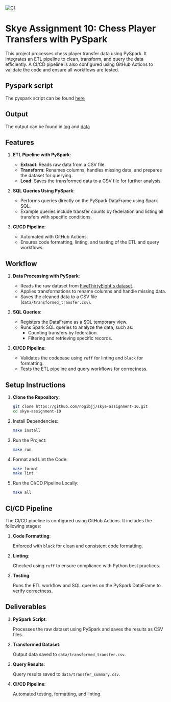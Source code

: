 [![CI](https://github.com/nogibjj/skye-assignment-10/actions/workflows/cicd.yml/badge.svg)](https://github.com/nogibjj/skye-assignment-10/actions/workflows/cicd.yml)

# Skye Assignment 10: Chess Player Transfers with PySpark

This project processes chess player transfer data using PySpark. It integrates an ETL pipeline to clean, transform, and query the data efficiently. A CI/CD pipeline is also configured using GitHub Actions to validate the code and ensure all workflows are tested.

## Pyspark script
The pyspark script can be found [here](https://github.com/nogibjj/skye-assignment-10/blob/main/mylib/etl.py)

## Output
The output can be found in [log](https://github.com/nogibjj/skye-assignment-10/blob/main/log/database.log) and [data](https://github.com/nogibjj/skye-assignment-10/tree/main/data)

## Features

1. **ETL Pipeline with PySpark**:
   - **Extract**: Reads raw data from a CSV file.
   - **Transform**: Renames columns, handles missing data, and prepares the dataset for querying.
   - **Load**: Saves the transformed data to a CSV file for further analysis.

2. **SQL Queries Using PySpark**:
   - Performs queries directly on the PySpark DataFrame using Spark SQL.
   - Example queries include transfer counts by federation and listing all transfers with specific conditions.

3. **CI/CD Pipeline**:
   - Automated with GitHub Actions.
   - Ensures code formatting, linting, and testing of the ETL and query workflows.

## Workflow

1. **Data Processing with PySpark**:
   - Reads the raw dataset from [FiveThirtyEight's dataset](https://github.com/fivethirtyeight/data/blob/master/chess-transfers/transfers.csv).
   - Applies transformations to rename columns and handle missing data.
   - Saves the cleaned data to a CSV file (`data/transformed_transfer.csv`).

2. **SQL Queries**:
   - Registers the DataFrame as a SQL temporary view.
   - Runs Spark SQL queries to analyze the data, such as:
     - Counting transfers by federation.
     - Filtering and retrieving specific records.

3. **CI/CD Pipeline**:
   - Validates the codebase using `ruff` for linting and `black` for formatting.
   - Tests the ETL pipeline and query workflows for correctness.

## Setup Instructions

1. **Clone the Repository**:
   ```bash
   git clone https://github.com/nogibjj/skye-assignment-10.git
   cd skye-assignment-10
   ```

2. Install Dependencies:
   ```bash
   make install
   ```

3. Run the Project:
    ```bash
    make run
    ```

4. Format and Lint the Code:
    ```bash
    make format
    make lint
    ```

5. Run the CI/CD Pipeline Locally:
    ```bash
    make all
    ```

## CI/CD Pipeline

The CI/CD pipeline is configured using GitHub Actions. It includes the following stages:

1. **Code Formatting**:
   
   Enforced with `black` for clean and consistent code formatting.

2. **Linting**:
   
   Checked using `ruff` to ensure compliance with Python best practices.

3. **Testing**:
   
   Runs the ETL workflow and SQL queries on the PySpark DataFrame to verify correctness.

## Deliverables

1. **PySpark Script**:
   
   Processes the raw dataset using PySpark and saves the results as CSV files.

2. **Transformed Dataset**:
   
   Output data saved to `data/transformed_transfer.csv`.

3. **Query Results**:
   
   Query results saved to `data/transfer_summary.csv`.

4. **CI/CD Pipeline**:
   
   Automated testing, formatting, and linting.

